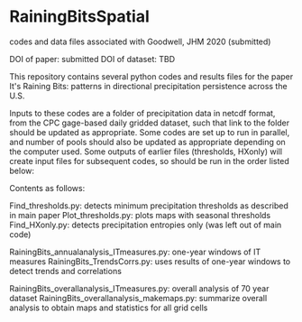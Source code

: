 # RainingBitsSpatial
 codes and data files associated with Goodwell, JHM 2020 (submitted)

DOI of paper: submitted
DOI of dataset: TBD

This repository contains several python codes and results files for the paper
It's Raining Bits: patterns in directional precipitation persistence across the U.S.

Inputs to these codes are a folder of precipitation data in netcdf format, from the CPC gage-based daily gridded dataset, such that link to the folder should be updated as appropriate.  Some codes are set up to run in parallel, and number of pools should also be updated as appropriate depending on the computer used.  Some outputs of earlier files (thresholds, HXonly) will create input files for subsequent codes, so should be run in the order listed below:


Contents as follows:

Find_thresholds.py: detects minimum precipitation thresholds as described in main paper
Plot_thresholds.py: plots maps with seasonal thresholds
Find_HXonly.py: detects precipitation entropies only (was left out of main code)

RainingBits_annualanalysis_ITmeasures.py: one-year windows of IT measures
RainingBits_TrendsCorrs.py: uses results of one-year windows to detect trends and correlations

RainingBits_overallanalysis_ITmeasures.py: overall analysis of 70 year dataset
RainingBits_overallanalysis_makemaps.py: summarize overall analysis to obtain maps and statistics for all grid cells


